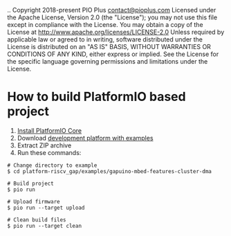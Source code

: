 ..  Copyright 2018-present PIO Plus <contact@pioplus.com>
    Licensed under the Apache License, Version 2.0 (the "License");
    you may not use this file except in compliance with the License.
    You may obtain a copy of the License at
       http://www.apache.org/licenses/LICENSE-2.0
    Unless required by applicable law or agreed to in writing, software
    distributed under the License is distributed on an "AS IS" BASIS,
    WITHOUT WARRANTIES OR CONDITIONS OF ANY KIND, either express or implied.
    See the License for the specific language governing permissions and
    limitations under the License.

How to build PlatformIO based project
=====================================

1. [Install PlatformIO Core](http://docs.platformio.org/page/core.html)
2. Download [development platform with examples](https://github.com/pioplus/platform-riscv_gap/archive/develop.zip)
3. Extract ZIP archive
4. Run these commands:

```shell
# Change directory to example
$ cd platform-riscv_gap/examples/gapuino-mbed-features-cluster-dma

# Build project
$ pio run

# Upload firmware
$ pio run --target upload

# Clean build files
$ pio run --target clean
```
